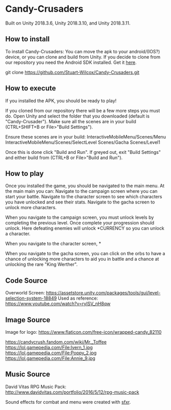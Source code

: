 # Candy-Crusaders

Built on Unity 2018.3.6, Unity 2018.3.10, and Unity 2018.3.11.

## How to install
To install Candy-Crusaders: You can move the apk to your android/(IOS?) device, or you can clone and build from Unity.
If you decide to clone from our repository you need the Android SDK installed. Get it [here](https://developer.android.com/studio#downloads "Android Studio").

git clone https://github.com/Stuart-Wilcox/Candy-Crusaders.git
  
## How to execute
If you installed the APK, you should be ready to play!

If you cloned from our repository there will be a few more steps you must do. 
  Open Unity and select the folder that you downloaded (default is "Candy-Crusader").
  Make sure all the scenes are in your build (CTRL+SHIFT+B or File>"Build Settings").

   Ensure these scenes are in your build: 
   InteractiveMobileMenu/Scenes/Menu
   InteractiveMobileMenu/Scenes/SelectLevel
   Scenes/Gacha
   Scenes/Level1
      
  Once this is done click "Build and Run". 
  If greyed out, exit "Build Settings" and either build from (CTRL+B or File>"Build and Run"). 

## How to play
Once you installed the game, you should be navigated to the main menu. 
At the main main you can: 
  Navigate to the campaign screen where you can start your battle. 
  Navigate to the character screen to see which characters you have unlocked and see their stats. 
  Navigate to the gacha screen to unlock more characters.

When you navigate to the campaign screen, you must unlock levels by completing the previous level. Once complete your progression should unlock. Here defeating enemies will unlock *CURRENCY so you can unlock a character. 

When you navigate to the character screen, *

When you navigate to the gacha screen, you can click on the orbs to have a chance of unlocking more characters to aid you in battle and a chance at unlocking the rare "King Werther".

## Code Source

Overworld Screen: https://assetstore.unity.com/packages/tools/gui/level-selection-system-18849
Used as reference: https://www.youtube.com/watch?v=ryISV_nH8qw

## Image Source

Image for logo: https://www.flaticon.com/free-icon/wrapped-candy_82110 

https://candycrush.fandom.com/wiki/Mr._Toffee
https://lol.gamepedia.com/File:Ivern_1.jpg
https://lol.gamepedia.com/File:Poppy_2.jpg
https://lol.gamepedia.com/File:Annie_9.jpg


## Music Source

David Vitas RPG Music Pack: http://www.davidvitas.com/portfolio/2016/5/12/rpg-music-pack

Sound effects for combat and menu were created with [sfxr](http://www.drpetter.se/project_sfxr.html).
